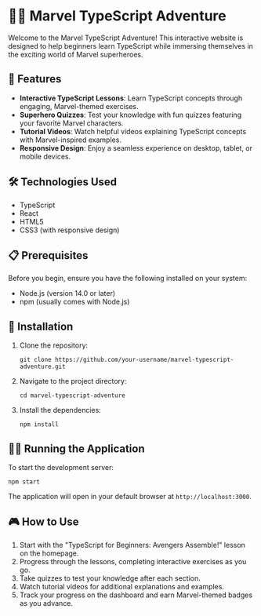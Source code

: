 # 🦸‍♂️ Marvel TypeScript Adventure

Welcome to the Marvel TypeScript Adventure! This interactive website is designed to help beginners learn TypeScript while immersing themselves in the exciting world of Marvel superheroes.

## 🚀 Features

- **Interactive TypeScript Lessons**: Learn TypeScript concepts through engaging, Marvel-themed exercises.
- **Superhero Quizzes**: Test your knowledge with fun quizzes featuring your favorite Marvel characters.
- **Tutorial Videos**: Watch helpful videos explaining TypeScript concepts with Marvel-inspired examples.
- **Responsive Design**: Enjoy a seamless experience on desktop, tablet, or mobile devices.

## 🛠️ Technologies Used

- TypeScript
- React
- HTML5
- CSS3 (with responsive design)

## 📋 Prerequisites

Before you begin, ensure you have the following installed on your system:

- Node.js (version 14.0 or later)
- npm (usually comes with Node.js)

## 🔧 Installation

1. Clone the repository:
   ```
   git clone https://github.com/your-username/marvel-typescript-adventure.git
   ```

2. Navigate to the project directory:
   ```
   cd marvel-typescript-adventure
   ```

3. Install the dependencies:
   ```
   npm install
   ```

## 🏃‍♂️ Running the Application

To start the development server:

```
npm start
```

The application will open in your default browser at `http://localhost:3000`.

## 🎮 How to Use

1. Start with the "TypeScript for Beginners: Avengers Assemble!" lesson on the homepage.
2. Progress through the lessons, completing interactive exercises as you go.
3. Take quizzes to test your knowledge after each section.
4. Watch tutorial videos for additional explanations and examples.
5. Track your progress on the dashboard and earn Marvel-themed badges as you advance.
